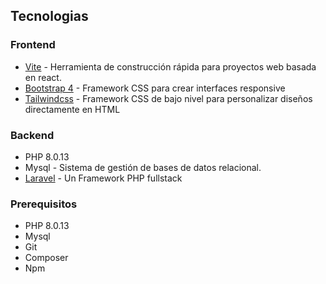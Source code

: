 ## Tecnologias

### Frontend

* [Vite](https://vitejs.dev) - Herramienta de construcción rápida para proyectos web basada en react.
* [Bootstrap 4](https://getbootstrap.com) - Framework CSS para crear interfaces responsive
* [Tailwindcss](https://tailwindcss.com/) - Framework CSS de bajo nivel para personalizar diseños directamente en HTML

### Backend

* PHP 8.0.13
* Mysql - Sistema de gestión de bases de datos relacional.
* [Laravel](http://www.laravel.com) - Un Framework PHP fullstack

### Prerequisitos

* PHP 8.0.13
* Mysql
* Git
* Composer
* Npm